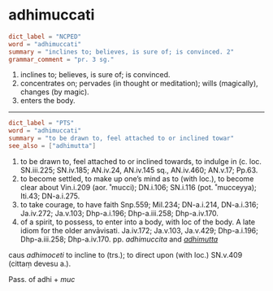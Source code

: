 # adhimuccati

``` toml
dict_label = "NCPED"
word = "adhimuccati"
summary = "inclines to; believes, is sure of; is convinced. 2"
grammar_comment = "pr. 3 sg."
```

1. inclines to; believes, is sure of; is convinced.
2. concentrates on; pervades (in thought or meditation); wills (magically), changes (by magic).
3. enters the body.

--------------------

``` toml
dict_label = "PTS"
word = "adhimuccati"
summary = "to be drawn to, feel attached to or inclined towar"
see_also = ["adhimutta"]
```

1. to be drawn to, feel attached to or inclined towards, to indulge in (c. loc. SN.iii.225; SN.iv.185; AN.iv.24, AN.iv.145 sq., AN.iv.460; AN.v.17; Pp.63.
2. to become settled, to make up one’s mind as to (with loc.), to become clear about Vin.i.209 (aor. ˚mucci); DN.i.106; SN.i.116 (pot. ˚mucceyya); Iti.43; DN\-a.i.275.
3. to take courage, to have faith Snp.559; Mil.234; DN\-a.i.214, DN\-a.i.316; Ja.iv.272; Ja.v.103; Dhp\-a.i.196; Dhp\-a.iii.258; Dhp\-a.iv.170.
4. of a spirit, to possess, to enter into a body, with loc of the body. A late idiom for the older anvāvisati. Ja.iv.172; Ja.v.103, Ja.v.429; Dhp\-a.i.196; Dhp\-a.iii.258; Dhp\-a.iv.170. pp. *adhimuccita* and *[adhimutta](adhimutta.md)*

caus *adhimoceti* to incline to (trs.); to direct upon (with loc.) SN.v.409 (cittaṃ devesu a.).

Pass. of adhi \+ *muc*

